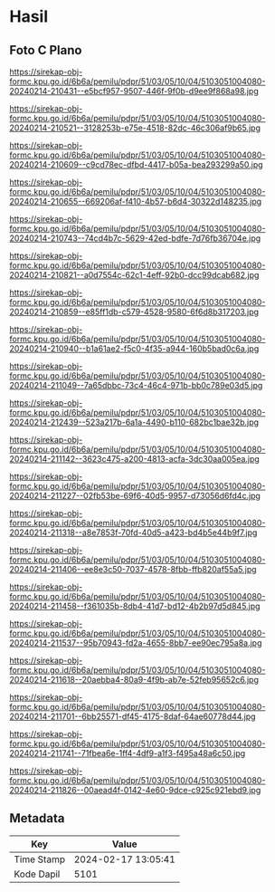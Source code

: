 # Hasil

## Foto C Plano

https://sirekap-obj-formc.kpu.go.id/6b6a/pemilu/pdpr/51/03/05/10/04/5103051004080-20240214-210431--e5bcf957-9507-446f-9f0b-d9ee9f868a98.jpg

https://sirekap-obj-formc.kpu.go.id/6b6a/pemilu/pdpr/51/03/05/10/04/5103051004080-20240214-210521--3128253b-e75e-4518-82dc-46c306af9b65.jpg

https://sirekap-obj-formc.kpu.go.id/6b6a/pemilu/pdpr/51/03/05/10/04/5103051004080-20240214-210609--c9cd78ec-dfbd-4417-b05a-bea293299a50.jpg

https://sirekap-obj-formc.kpu.go.id/6b6a/pemilu/pdpr/51/03/05/10/04/5103051004080-20240214-210655--669206af-f410-4b57-b6d4-30322d148235.jpg

https://sirekap-obj-formc.kpu.go.id/6b6a/pemilu/pdpr/51/03/05/10/04/5103051004080-20240214-210743--74cd4b7c-5629-42ed-bdfe-7d76fb36704e.jpg

https://sirekap-obj-formc.kpu.go.id/6b6a/pemilu/pdpr/51/03/05/10/04/5103051004080-20240214-210821--a0d7554c-62c1-4eff-92b0-dcc99dcab682.jpg

https://sirekap-obj-formc.kpu.go.id/6b6a/pemilu/pdpr/51/03/05/10/04/5103051004080-20240214-210859--e85ff1db-c579-4528-9580-6f6d8b317203.jpg

https://sirekap-obj-formc.kpu.go.id/6b6a/pemilu/pdpr/51/03/05/10/04/5103051004080-20240214-210940--b1a61ae2-f5c0-4f35-a944-160b5bad0c6a.jpg

https://sirekap-obj-formc.kpu.go.id/6b6a/pemilu/pdpr/51/03/05/10/04/5103051004080-20240214-211049--7a65dbbc-73c4-46c4-971b-bb0c789e03d5.jpg

https://sirekap-obj-formc.kpu.go.id/6b6a/pemilu/pdpr/51/03/05/10/04/5103051004080-20240214-212439--523a217b-6a1a-4490-b110-682bc1bae32b.jpg

https://sirekap-obj-formc.kpu.go.id/6b6a/pemilu/pdpr/51/03/05/10/04/5103051004080-20240214-211142--3623c475-a200-4813-acfa-3dc30aa005ea.jpg

https://sirekap-obj-formc.kpu.go.id/6b6a/pemilu/pdpr/51/03/05/10/04/5103051004080-20240214-211227--02fb53be-69f6-40d5-9957-d73056d6fd4c.jpg

https://sirekap-obj-formc.kpu.go.id/6b6a/pemilu/pdpr/51/03/05/10/04/5103051004080-20240214-211318--a8e7853f-70fd-40d5-a423-bd4b5e44b9f7.jpg

https://sirekap-obj-formc.kpu.go.id/6b6a/pemilu/pdpr/51/03/05/10/04/5103051004080-20240214-211406--ee8e3c50-7037-4578-8fbb-ffb820af55a5.jpg

https://sirekap-obj-formc.kpu.go.id/6b6a/pemilu/pdpr/51/03/05/10/04/5103051004080-20240214-211458--f361035b-8db4-41d7-bd12-4b2b97d5d845.jpg

https://sirekap-obj-formc.kpu.go.id/6b6a/pemilu/pdpr/51/03/05/10/04/5103051004080-20240214-211537--95b70943-fd2a-4655-8bb7-ee90ec795a8a.jpg

https://sirekap-obj-formc.kpu.go.id/6b6a/pemilu/pdpr/51/03/05/10/04/5103051004080-20240214-211618--20aebba4-80a9-4f9b-ab7e-52feb95652c6.jpg

https://sirekap-obj-formc.kpu.go.id/6b6a/pemilu/pdpr/51/03/05/10/04/5103051004080-20240214-211701--6bb25571-df45-4175-8daf-64ae60778d44.jpg

https://sirekap-obj-formc.kpu.go.id/6b6a/pemilu/pdpr/51/03/05/10/04/5103051004080-20240214-211741--71fbea6e-1ff4-4df9-a1f3-f495a48a6c50.jpg

https://sirekap-obj-formc.kpu.go.id/6b6a/pemilu/pdpr/51/03/05/10/04/5103051004080-20240214-211826--00aead4f-0142-4e60-9dce-c925c921ebd9.jpg


## Metadata

| Key        | Value               |
| ---------- | ------------------- |
| Time Stamp | 2024-02-17 13:05:41 |
| Kode Dapil | 5101                |



